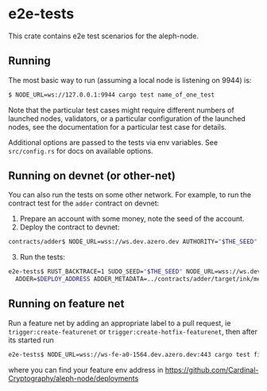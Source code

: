 # e2e-tests

This crate contains e2e test scenarios for the aleph-node.

## Running

The most basic way to run (assuming a local node is listening on 9944) is:

```bash
$ NODE_URL=ws://127.0.0.1:9944 cargo test name_of_one_test
```

Note that the particular test cases might require different numbers of launched nodes, validators, or a particular
configuration of the launched nodes, see the documentation for a particular test case for details.

Additional options are passed to the tests via env variables. See `src/config.rs` for docs on available options.

## Running on devnet (or other-net)

You can also run the tests on some other network. For example, to run the contract test for the `adder` contract on
devnet:

1. Prepare an account with some money, note the seed of the account.
2. Deploy the contract to devnet:

```bash
contracts/adder$ NODE_URL=wss://ws.dev.azero.dev AUTHORITY="$THE_SEED" ./deploy.sh
```

3. Run the tests:

```bash
e2e-tests$ RUST_BACKTRACE=1 SUDO_SEED="$THE_SEED" NODE_URL=wss://ws.dev.azero.dev:443 \
  ADDER=$DEPLOY_ADDRESS ADDER_METADATA=../contracts/adder/target/ink/metadata.json cargo test adder -- --nocapture
```

## Running on feature net

Run a feature net by adding an appropriate label to a pull request, ie `trigger:create-featurenet`
or `trigger:create-hotfix-featurenet`, then after its started run

```bash
e2e-tests$ NODE_URL=wss://ws-fe-a0-1564.dev.azero.dev:443 cargo test finalization
```

where you can find your feature env address in https://github.com/Cardinal-Cryptography/aleph-node/deployments
